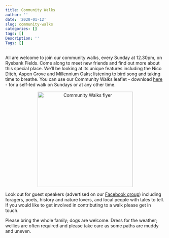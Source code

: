 ```yaml
---
title: Community Walks
author: ''
date: '2020-01-12'
slug: community-walks
categories: []
tags: []
Description: ''
Tags: []
---
```


All are welcome to join our community walks, every Sunday at 12.30pm, on Ryebank Fields. Come along to meet new friends and find out more about this special place. We’ll be looking at its unique features including the Nico Ditch, Aspen Grove and Millennium Oaks; listening to bird song and taking time to breathe. You can use our Community Walks leaflet - download <a href="/post/2020-01-12-community-walks_files/community_walks_leaflet.pdf" target="_blank">here</a> - for a self-led walk on Sundays or at any other time. 

<div align="center"><p><img src="/post/2020-01-12-community-walks_files/community_walks_flyer.jpeg" alt="Community Walks flyer" width="300px"></p></div>

Look out for guest speakers (advertised on our <a href="https://www.facebook.com/groups/FriendsofRyebank" target="_blank">Facebook group</a>) including foragers, poets, history and nature lovers, and local people with tales to tell. If you would like to get involved in contributing to a walk please get in touch. 

Please bring the whole family; dogs are welcome. Dress for the weather; wellies are often required and please take care as some paths are muddy and uneven. 